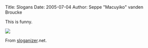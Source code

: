 Title: Slogans
Date: 2005-07-04
Author: Seppe "Macuyiko" vanden Broucke

This is funny.  
![](http://www.sloganizer.net/en/style3,Muzeron.png)From [sloganizer](http://www.sloganizer.net).net.